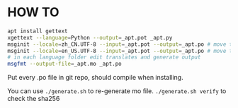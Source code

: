 # HOW TO

```bash
apt install gettext
xgettext --language=Python --output=_apt.pot _apt.py
msginit --locale=zh_CN.UTF-8 --input=_apt.pot --output=_apt.po # move to zh_CN
msginit --locale=en_US.UTF-8 --input=_apt.pot --output=_apt.po # move to en_US
# in each language folder edit translates and generate output
msgfmt --output-file=_apt.mo _apt.po
```

Put every .po file in git repo, should compile when installing.

You can use `./generate.sh` to re-generate mo file. `./generate.sh verify` to check the sha256